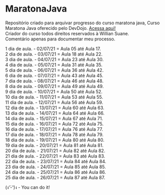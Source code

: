 # MaratonaJava
Repositório criado para arquivar progresso do curso maratona java, 
Curso Maratona Java oferecido pelo DevDojo. <a href="https://youtube.com/playlist?list=PL62G310vn6nHrMr1tFLNOYP_c73m6nAzL"> Acessa aqui!<a/></br>
Criador do curso todos direitos reservados à Willian Suane.
  </br>
Comentário apenas para documentar meu processo.

1 dia de aula. - 02/07/21 = Aula 05 até Aula 17.</br> 
2 dia de aula. - 03/07/21 = Aula 18 até Aula 22.</br>
3 dia de aula. - 04/07/21 = Aula 23 até Aula 30.</br>
4 dia de aula. - 05/07/21 = Aula 31 até Aula 35.</br>
5 dia de aula. - 06/07/21 = Aula 36 até Aula 42.</br>
6 dia de aula. - 07/07/21 = Aula 43 até Aula 45.</br>
7 dia de aula. - 08/07/21 = Aula 46 até Aula 48.</br>
8 dia de aula. - 09/07/21 = Aula 49 até Aula 49.</br>
9 dia de aula. - 10/07/21 = Aula 50 até Aula 52.</br>
10 dia de aula. - 11/07/21 = Aula 53 até Aula 55.</br>
11 dia de aula. - 12/07/21 = Aula 56 até Aula 59.</br>
12 dia de aula. - 13/07/21 = Aula 60 até Aula 63.</br>
13 dia de aula. - 14/07/21 = Aula 64 até Aula 66.</br>
14 dia de aula. - 15/07/21 = Aula 67 até Aula 71.</br>
15 dia de aula. - 16/07/21 = Aula 72 até Aula 75.</br>
16 dia de aula. - 17/07/21 = Aula 76 até Aula 77.</br>
17 dia de aula. - 18/07/21 = Aula 78 até Aula 79.</br>
18 dia de aula. - 19/07/21 = Aula 80 até Aula 80.</br>
19 dia de aula. - 20/07/21 = Aula 81 até Aula 81.</br>
20 dia de aula. - 21/07/21 = Aula 82 até Aula 82.</br>
21 dia de aula. - 22/07/21 = Aula 83 até Aula 83.</br>
22 dia de aula. - 23/07/21 = Aula 84 até Aula 84.</br>
23 dia de aula. - 24/07/21 = Aula 85 até Aula 85.</br>
24 dia de aula. - 25/07/21 = Aula 86 até Aula 86.</br>
25 dia de aula. - 26/07/21 = Aula 87 até Aula 87.</br>

















(ง'̀-'́)ง - You can do it!
